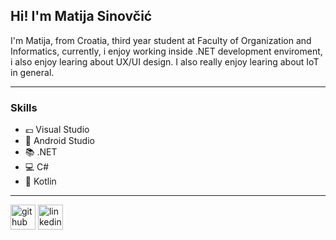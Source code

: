 ## Hi! I'm Matija Sinovčić
I'm Matija, from Croatia, third year student at Faculty of Organization and Informatics, currently, i enjoy working inside .NET development enviroment, i also enjoy learing about UX/UI design. I also really enjoy learing about IoT in general.

---

### Skills
* 💷 Visual Studio
* 📗 Android Studio
* 📚 .NET
* 💻 C#
* 📱 Kotlin

---

[<img src='https://cdn.jsdelivr.net/npm/simple-icons@3.0.1/icons/github.svg' alt='github' height='40'>](https://github.com/sinovcicmatija)  [<img src='https://cdn.jsdelivr.net/npm/simple-icons@3.0.1/icons/linkedin.svg' alt='linkedin' height='40'>](https://www.linkedin.com/in/matija-sinovčić/)  

